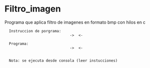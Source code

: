 # Filtro_imagen

Programa que aplica filtro de imagenes en formato bmp con hilos en c


      Instruccion de porgrama: 
                                  ->  <-

      Programa: 
                                  ->  <-


      Nota: se ejecuta desde consola (leer instucciones)
